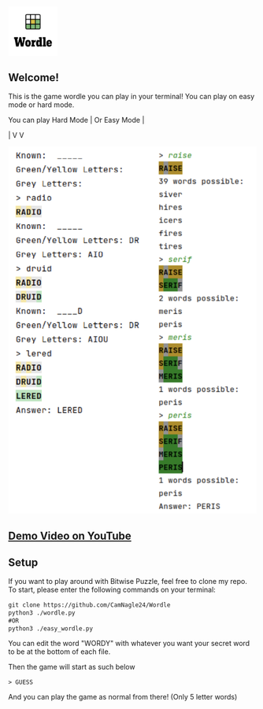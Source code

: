 <img src="assets/wordle-logo.png" width="100">

## Welcome!
This is the game wordle you can play in your terminal! You can play on easy mode or hard mode.

You can play Hard Mode |      Or Easy Mode |

|                      V                   V

<img src="assets/Tests.png" width="600">

## <a href="https://www.youtube.com/watch?v=UNz9k9E9IWM"> Demo Video on YouTube </a>

## Setup

If you want to play around with Bitwise Puzzle, feel free to clone my repo. To start, please enter the following commands on your terminal:

```
git clone https://github.com/CamNagle24/Wordle
python3 ./wordle.py
#OR
python3 ./easy_wordle.py
```

You can edit the word "WORDY" with whatever you want your secret word to be at the bottom of each file.

Then the game will start as such below

```
> GUESS
```
And you can play the game as normal from there! (Only 5 letter words)
